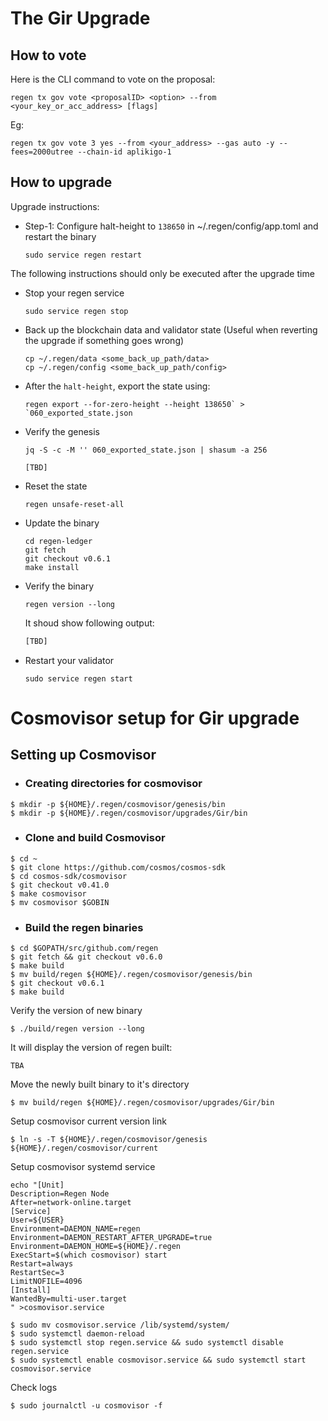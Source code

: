 # The Gir Upgrade

## How to vote

Here is the CLI command to vote on the proposal:


    regen tx gov vote <proposalID> <option> --from <your_key_or_acc_address> [flags]


Eg:

``` 
regen tx gov vote 3 yes --from <your_address> --gas auto -y --fees=2000utree --chain-id aplikigo-1
```  


## How to upgrade
 
Upgrade instructions:
- Step-1: Configure halt-height to `138650` in ~/.regen/config/app.toml and restart the binary
    ```
    sudo service regen restart
    ```

The following instructions should only be executed after the upgrade time
- Stop your regen service
    ```
    sudo service regen stop
    ```
- Back up the blockchain data and validator state (Useful when reverting the upgrade if something goes wrong)
    ```
    cp ~/.regen/data <some_back_up_path/data>
    cp ~/.regen/config <some_back_up_path/config>
    ```
- After the `halt-height`, export the state using:
    ```
    regen export --for-zero-height --height 138650` > `060_exported_state.json
    ```
- Verify the genesis
    ```
    jq -S -c -M '' 060_exported_state.json | shasum -a 256

    [TBD]
    ```
- Reset the state
    ```
    regen unsafe-reset-all
    ```
- Update the binary
    ```
    cd regen-ledger
    git fetch
    git checkout v0.6.1
    make install
    ```
- Verify the binary
    ```
    regen version --long 
    ```
    It shoud show following output:
    ```sh
    [TBD]
    ```
- Restart your validator
    ```
    sudo service regen start
    ```

# Cosmovisor setup for Gir upgrade



## Setting up Cosmovisor

 - ### Creating directories for cosmovisor
 ```
 $ mkdir -p ${HOME}/.regen/cosmovisor/genesis/bin
 $ mkdir -p ${HOME}/.regen/cosmovisor/upgrades/Gir/bin
 ```
 - ### Clone and build Cosmovisor
 ```
 $ cd ~
 $ git clone https://github.com/cosmos/cosmos-sdk
 $ cd cosmos-sdk/cosmovisor
 $ git checkout v0.41.0
 $ make cosmovisor
 $ mv cosmovisor $GOBIN
 ```
 
 - ### Build the regen binaries
 ```
 $ cd $GOPATH/src/github.com/regen
 $ git fetch && git checkout v0.6.0
 $ make build
 $ mv build/regen ${HOME}/.regen/cosmovisor/genesis/bin
 $ git checkout v0.6.1
 $ make build
 ```
 Verify the version of new binary
 ```
 $ ./build/regen version --long
 ```
 It will display the version of regen built:
 ```
 TBA
 ```
 
 Move the newly built binary to it's directory
 ```
 $ mv build/regen ${HOME}/.regen/cosmovisor/upgrades/Gir/bin
 ```
 
 Setup cosmovisor current version link
```
$ ln -s -T ${HOME}/.regen/cosmovisor/genesis ${HOME}/.regen/cosmovisor/current
```

Setup cosmovisor systemd service
```
echo "[Unit]
Description=Regen Node
After=network-online.target
[Service]
User=${USER}
Environment=DAEMON_NAME=regen
Environment=DAEMON_RESTART_AFTER_UPGRADE=true
Environment=DAEMON_HOME=${HOME}/.regen
ExecStart=$(which cosmovisor) start
Restart=always
RestartSec=3
LimitNOFILE=4096
[Install]
WantedBy=multi-user.target
" >cosmovisor.service
```

```
$ sudo mv cosmovisor.service /lib/systemd/system/
$ sudo systemctl daemon-reload
$ sudo systemctl stop regen.service && sudo systemctl disable regen.service 
$ sudo systemctl enable cosmovisor.service && sudo systemctl start cosmovisor.service
```

Check logs

```
$ sudo journalctl -u cosmovisor -f
```

